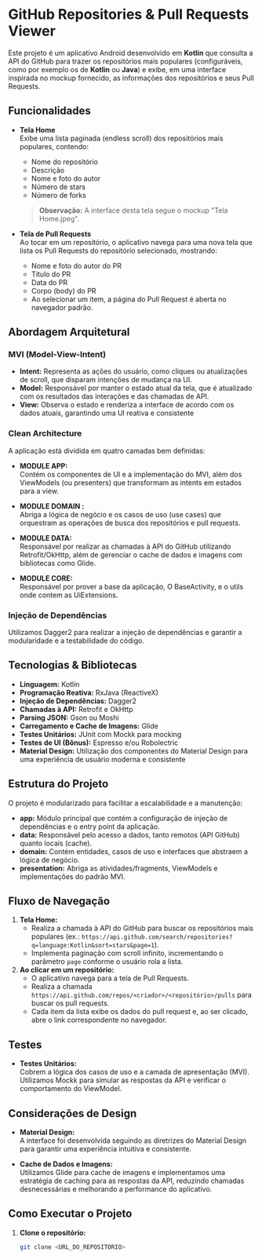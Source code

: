 # GitHub Repositories & Pull Requests Viewer

Este projeto é um aplicativo Android desenvolvido em **Kotlin** que consulta a API do GitHub para trazer os repositórios mais populares (configuráveis, como por exemplo os de **Kotlin** ou **Java**) e exibe, em uma interface inspirada no mockup fornecido, as informações dos repositórios e seus Pull Requests.

## Funcionalidades

- **Tela Home**  
  Exibe uma lista paginada (endless scroll) dos repositórios mais populares, contendo:  
  - Nome do repositório  
  - Descrição  
  - Nome e foto do autor  
  - Número de stars  
  - Número de forks  
  > **Observação:** A interface desta tela segue o mockup "Tela Home.jpeg".

- **Tela de Pull Requests**  
  Ao tocar em um repositório, o aplicativo navega para uma nova tela que lista os Pull Requests do repositório selecionado, mostrando:  
  - Nome e foto do autor do PR  
  - Título do PR  
  - Data do PR  
  - Corpo (body) do PR  
  - Ao selecionar um item, a página do Pull Request é aberta no navegador padrão.  

## Abordagem Arquitetural

### MVI (Model-View-Intent)
- **Intent:** Representa as ações do usuário, como cliques ou atualizações de scroll, que disparam intenções de mudança na UI.
- **Model:** Responsável por manter o estado atual da tela, que é atualizado com os resultados das interações e das chamadas de API.
- **View:** Observa o estado e renderiza a interface de acordo com os dados atuais, garantindo uma UI reativa e consistente

### Clean Architecture
A aplicação está dividida em quatro camadas bem definidas:

- **MODULE APP:**  
  Contém os componentes de UI e a implementação do MVI, além dos ViewModels (ou presenters) que transformam as intents em estados para a view.
  
- **MODULE DOMAIN :**  
  Abriga a lógica de negócio e os casos de uso (use cases) que orquestram as operações de busca dos repositórios e pull requests.
  
- **MODULE DATA:**  
  Responsável por realizar as chamadas à API do GitHub utilizando Retrofit/OkHttp, além de gerenciar o cache de dados e imagens com bibliotecas como Glide.

- **MODULE CORE:**  
  Responsável por prover a base da aplicação, O BaseActivity, e o utils onde contem as UiExtensions.

### Injeção de Dependências
Utilizamos Dagger2 para realizar a injeção de dependências e garantir a modularidade e a testabilidade do código.

## Tecnologias & Bibliotecas
- **Linguagem:** Kotlin
- **Programação Reativa:** RxJava (ReactiveX)
- **Injeção de Dependências:** Dagger2
- **Chamadas à API:** Retrofit e OkHttp
- **Parsing JSON:** Gson ou Moshi
- **Carregamento e Cache de Imagens:** Glide
- **Testes Unitários:** JUnit com Mockk para mocking
- **Testes de UI (Bônus):** Espresso e/ou Robolectric
- **Material Design:** Utilização dos componentes do Material Design para uma experiência de usuário moderna e consistente

## Estrutura do Projeto

O projeto é modularizado para facilitar a escalabilidade e a manutenção:

- **app:** Módulo principal que contém a configuração de injeção de dependências e o entry point da aplicação.
- **data:** Responsável pelo acesso a dados, tanto remotos (API GitHub) quanto locais (cache).
- **domain:** Contém entidades, casos de uso e interfaces que abstraem a lógica de negócio.
- **presentation:** Abriga as atividades/fragments, ViewModels e implementações do padrão MVI.

## Fluxo de Navegação

1. **Tela Home:**  
   - Realiza a chamada à API do GitHub para buscar os repositórios mais populares (ex.: `https://api.github.com/search/repositories?q=language:Kotlin&sort=stars&page=1`).
   - Implementa paginação com scroll infinito, incrementando o parâmetro `page` conforme o usuário rola a lista.
2. **Ao clicar em um repositório:**  
   - O aplicativo navega para a tela de Pull Requests.
   - Realiza a chamada `https://api.github.com/repos/<criador>/<repositório>/pulls` para buscar os pull requests.
   - Cada item da lista exibe os dados do pull request e, ao ser clicado, abre o link correspondente no navegador.

## Testes
- **Testes Unitários:**  
  Cobrem a lógica dos casos de uso e a camada de apresentação (MVI). Utilizamos Mockk para simular as respostas da API e verificar o comportamento do ViewModel.


## Considerações de Design

- **Material Design:**  
  A interface foi desenvolvida seguindo as diretrizes do Material Design para garantir uma experiência intuitiva e consistente.
  
- **Cache de Dados e Imagens:**  
  Utilizamos Glide para cache de imagens e implementamos uma estratégia de caching para as respostas da API, reduzindo chamadas desnecessárias e melhorando a performance do aplicativo.

## Como Executar o Projeto

1. **Clone o repositório:**
   ```bash
   git clone <URL_DO_REPOSITORIO>
